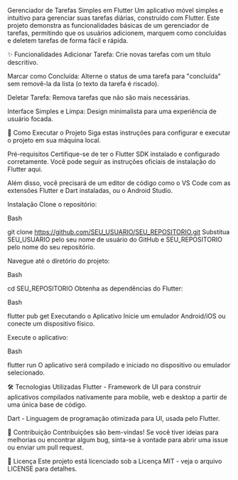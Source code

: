  Gerenciador de Tarefas Simples em Flutter
Um aplicativo móvel simples e intuitivo para gerenciar suas tarefas diárias, construído com Flutter. Este projeto demonstra as funcionalidades básicas de um gerenciador de tarefas, permitindo que os usuários adicionem, marquem como concluídas e deletem tarefas de forma fácil e rápida.

✨ Funcionalidades
Adicionar Tarefa: Crie novas tarefas com um título descritivo.

Marcar como Concluída: Alterne o status de uma tarefa para "concluída" sem removê-la da lista (o texto da tarefa é riscado).

Deletar Tarefa: Remova tarefas que não são mais necessárias.

Interface Simples e Limpa: Design minimalista para uma experiência de usuário focada.

🚀 Como Executar o Projeto
Siga estas instruções para configurar e executar o projeto em sua máquina local.

Pré-requisitos
Certifique-se de ter o Flutter SDK instalado e configurado corretamente. Você pode seguir as instruções oficiais de instalação do Flutter aqui.

Além disso, você precisará de um editor de código como o VS Code com as extensões Flutter e Dart instaladas, ou o Android Studio.

Instalação
Clone o repositório:

Bash

git clone https://github.com/SEU_USUARIO/SEU_REPOSITORIO.git
Substitua SEU_USUARIO pelo seu nome de usuário do GitHub e SEU_REPOSITORIO pelo nome do seu repositório.

Navegue até o diretório do projeto:

Bash

cd SEU_REPOSITORIO
Obtenha as dependências do Flutter:

Bash

flutter pub get
Executando o Aplicativo
Inicie um emulador Android/iOS ou conecte um dispositivo físico.

Execute o aplicativo:

Bash

flutter run
O aplicativo será compilado e iniciado no dispositivo ou emulador selecionado.

🛠️ Tecnologias Utilizadas
Flutter - Framework de UI para construir aplicativos compilados nativamente para mobile, web e desktop a partir de uma única base de código.

Dart - Linguagem de programação otimizada para UI, usada pelo Flutter.

🤝 Contribuição
Contribuições são bem-vindas! Se você tiver ideias para melhorias ou encontrar algum bug, sinta-se à vontade para abrir uma issue ou enviar um pull request.

📜 Licença
Este projeto está licenciado sob a Licença MIT - veja o arquivo LICENSE para detalhes.
